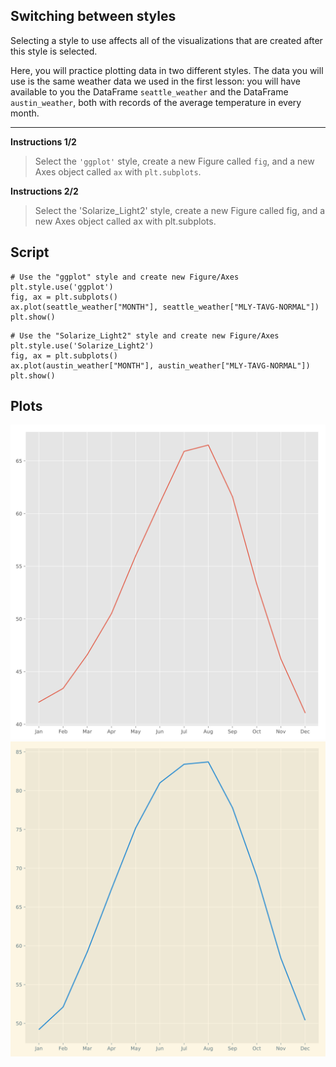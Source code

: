 ## Switching between styles

Selecting a style to use affects all of the visualizations that are created after this style is selected.

Here, you will practice plotting data in two different styles. The data you will use is the same weather data we used in the first lesson: you will have available to you the DataFrame `seattle_weather` and the DataFrame `austin_weather`, both with records of the average temperature in every month.

<hr>

**Instructions 1/2**

> Select the `'ggplot'` style, create a new Figure called `fig`, and a new Axes object called `ax` with `plt.subplots`.

**Instructions 2/2**

> Select the 'Solarize_Light2' style, create a new Figure called fig, and a new Axes object called ax with plt.subplots.

## Script
```
# Use the "ggplot" style and create new Figure/Axes
plt.style.use('ggplot')
fig, ax = plt.subplots()
ax.plot(seattle_weather["MONTH"], seattle_weather["MLY-TAVG-NORMAL"])
plt.show()
```
```
# Use the "Solarize_Light2" style and create new Figure/Axes
plt.style.use('Solarize_Light2')
fig, ax = plt.subplots()
ax.plot(austin_weather["MONTH"], austin_weather["MLY-TAVG-NORMAL"])
plt.show()
```

## Plots
![img](index.svg)
![img](index2.svg)
